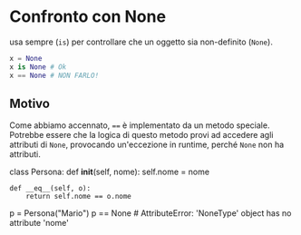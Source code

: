 # Confronto con None

usa sempre (`is`) per controllare che un oggetto sia non-definito (`None`).

```python
x = None 
x is None # Ok 
x == None # NON FARLO!
```

## Motivo

Come abbiamo accennato, `==` è implementato da un metodo speciale. Potrebbe essere che la logica di questo metodo provi ad accedere agli attributi di `None`, provocando un'eccezione in runtime, perché `None` non ha attributi.

class Persona:
    def __init__(self, nome):
        self.nome = nome 
    
    def __eq__(self, o):
        return self.nome == o.nome

p = Persona("Mario")
p == None # AttributeError: 'NoneType' object has no attribute 'nome'